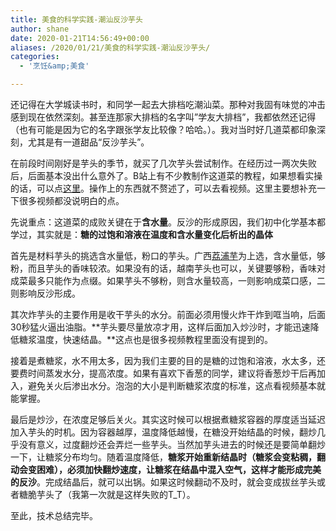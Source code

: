 ```yaml
---
title: 美食的科学实践-潮汕反沙芋头
author: shane
date: 2020-01-21T14:56:49+00:00
aliases: /2020/01/21/美食的科学实践-潮汕反沙芋头/
categories:
  - '烹饪&amp;美食'

---
```

还记得在大学城读书时，和同学一起去大排档吃潮汕菜。那种对我固有味觉的冲击感到现在依然深刻。甚至连那家大排档的名字叫&#8221;学友大排档”，我都依然还记得（也有可能是因为它的名字跟张学友比较像？哈哈。）。我对当时好几道菜都印象深刻，尤其是有一道甜品“反沙芋头”。

在前段时间刚好是芋头的季节，就买了几次芋头尝试制作。在经历过一两次失败后，后面基本没出什么意外了。B站上有不少教制作这道菜的教程，如果想看实操的话，可以点<a rel="noreferrer noopener" aria-label="这里（在新窗口打开）" href="https://search.bilibili.com/all?keyword=%E5%8F%8D%E6%B2%99%E8%8A%8B%E5%A4%B4&from_source=nav_search_new" target="_blank">这里</a>。操作上的东西就不赘述了，可以去看视频。这里主要想补充一下很多视频都没说明白的点。

先说重点：这道菜的成败关键在于**含水量**。反沙的形成原因，我们初中化学基本都学过，其实就是：**糖的过饱和溶液在温度和含水量变化后析出的晶体**

首先是材料芋头的挑选含水量低，粉口的芋头。广西[荔浦芋][1]为上选，含水量低，够粉，而且芋头的香味较浓。如果没有的话，越南芋头也可以，关键要够粉，香味对成菜最多只能作为点缀。如果芋头不够粉，则含水量较高，一则影响成菜口感，二则影响反沙形成。

其次炸芋头的主要作用是收干芋头的水分。前面必须用慢火炸干炸到哐当响，后面30秒猛火逼出油脂。**芋头要尽量放凉才用，这样后面加入炒沙时，才能迅速降低糖浆温度，快速结晶。**这点也是很多视频教程里面没有提到的。

接着是煮糖浆，水不用太多，因为我们主要的目的是糖的过饱和溶液，水太多，还要费时间蒸发水分，提高浓度。如果有喜欢下香葱的同学，建议将香葱炒干后再加入，避免关火后渗出水分。泡泡的大小是判断糖浆浓度的标准，这点看视频基本就能掌握。

最后是炒沙，在浓度足够后关火。其实这时候可以根据煮糖浆容器的厚度适当延迟加入芋头的时机。因为容器越厚，温度降低越慢，在糖没开始结晶的时候，翻炒几乎没有意义，过度翻炒还会弄烂一些芋头。当然加芋头进去的时候还是要简单翻炒一下，让糖浆分布均匀。随着温度降低，**糖浆开始重新结晶时（糖浆会变粘稠，翻动会变困难），必须加快翻炒速度，让糖浆在结晶中混入空气，这样才能形成完美的反沙**。完成结晶后，就可以出锅。如果这时候翻动不及时，就会变成拔丝芋头或者糖脆芋头了（我第一次就是这样失败的T_T）。

至此，技术总结完毕。

 [1]: https://baike.baidu.com/item/%E8%8D%94%E6%B5%A6%E8%8A%8B